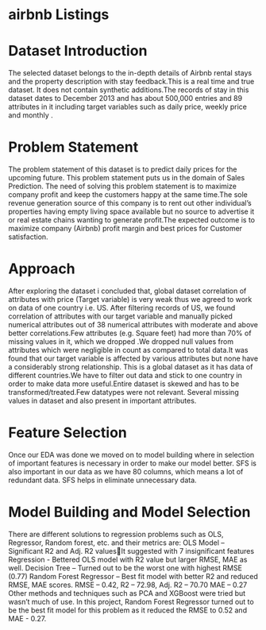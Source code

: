 # airbnb Listings
# Dataset Introduction
The selected dataset belongs to the in-depth details of Airbnb rental stays and the property description with stay feedback.This is a real time and true dataset. It does not contain synthetic additions.The records of stay in this dataset dates to December 2013 and has about 500,000 entries and 89 attributes in it including target variables such as daily price, weekly price and monthly .

# Problem Statement
The problem statement of this dataset is to predict daily prices for the upcoming future. This problem statement puts us in the domain of Sales Prediction.
The need of solving this problem statement is to maximize company profit and keep the customers happy at the same time.The sole revenue generation source of this company is to rent out other individual’s properties having empty living space available but no source to advertise it or real estate chains wanting to generate profit.The expected outcome is to maximize company (Airbnb) profit margin and best prices for Customer satisfaction.

# Approach
After exploring the dataset i concluded that, global dataset correlation of attributes with price (Target variable) is very weak thus we agreed to work on data of one country i.e. US.
After filtering records of US, we found correlation of attributes with our  target variable and manually picked numerical attributes out of 38 numerical attributes with moderate and above better correlations.Few attributes (e.g. Square feet) had more than 70% of missing values in it, which we dropped .We dropped null values from attributes which were negligible in count as compared to total data.It was found that our target variable is affected by various attributes but none have a considerably strong relationship. 
This is a global dataset as it has data of different countries.We have to filter out data and stick to one country in order to make data more useful.Entire dataset is skewed and has to be transformed/treated.Few datatypes were not relevant. Several missing values in dataset and also present in important attributes.

# Feature Selection
Once our EDA was done we moved on to model building where in selection of important features is necessary in order to make our model better.
SFS is also important in our data as we have 80 columns, which means a lot of redundant data.
SFS helps in eliminate unnecessary data.

# Model Building and Model Selection
There are different solutions to regression problems such as OLS, Regressor, Random forest, etc. and their metrics are:
OLS Model –  Significant R2 and Adj. R2 valuesIt suggested with 7 insignificant features
Regression  - Bettered OLS model with R2 value but larger RMSE, MAE as well. 
Decision Tree – Turned out to be the worst one with highest RMSE (0.77)
Random Forest Regressor – Best fit model with better R2 and reduced RMSE, MAE scores.
RMSE – 0.42, R2 – 72.98, Adj. R2 – 70.70
MAE – 0.27
Other methods and techniques such as PCA and XGBoost were tried but wasn’t much of use.
In this project, Random Forest Regressor turned out to be the best fit model for this problem as it reduced the RMSE to 0.52 and MAE -  0.27.


